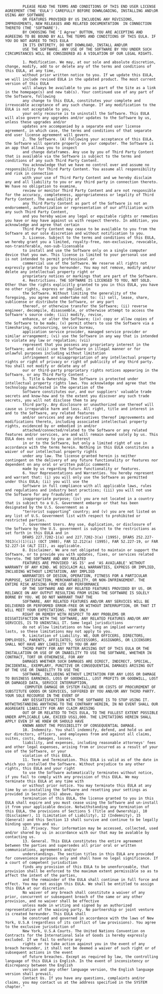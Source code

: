             PLEASE READ THE TERMS AND CONDITIONS OF THIS END USER LICENSE AGREEMENT (THE 'EULA') CAREFULLY BEFORE DOWNLOADING, INSTALLING AND\OR USING ANY SOFTWARE 
            OR FEATURES PROVIDED BY US INCLUDING ANY REVISIONS, IMPROVEMENTS, NEW RELEASES AND RELATED DOCUMENTATION  IN CONNECTION THERETO (THE 'SOFTWARE'). 
            BY CHOOSING THE 'I Agree' BUTTON, YOU ARE ACCEPTING AND AGREEING TO BE BOUND BY ALL THE TERMS AND CONDITIONS OF THIS EULA. IF YOU DO NOT AGREE TO THIS EULA 
            IN ITS ENTIRETY, DO NOT DOWNLOAD, INSTALL AND\OR
            USE THE SOFTWARE. ANY USE OF THE SOFTWARE BY YOU UNDER SUCH CIRCUMSTANCES WILL BE CONSIDERED AS A VIOLATION OF OUR LEGAL RIGHTS.

            1. Modification. We may, at our sole and absolute discretion, change, modify, add to or delete any of the terms and conditions of this EULA, at any time, 
            without prior written notice to you. If we update this EULA, we will include revised EULA in the updated product. The most current version of this EULA 
            will always be available to you as part of the Site as a link in the homepage(s) and new tab(s). Your continued use of any part of the Software, following 
            any change to this EULA, constitutes your complete and irrevocable acceptance of any such change. If any modification to the EULA is not acceptable to you, 
            your only recourse is to uninstall the Software. This EULA will also govern any upgrades and/or updates to the Software by us, unless these upgrades and/or 
            updates are accompanied by a separate end user license agreement, in which case, the terms and conditions of that separate end user license agreement will govern.
            2. The Software. (A) Following your acceptance of this EULA, the Software will operate properly on your computer. The Software is an app that allows you to inspect 
            and change dataframes. Any use by you of Third Party Content that is available via the Software is subject to the terms and conditions of any such Third Party Content. 
            You acknowledge that we have no control over and assume no responsibility for Third Party Content. You assume all responsibility and risk in connection
            with your use of Third Party Content and we hereby disclaim any and all liability to you or any third party in connection thereto. We have no obligation to examine, 
            review or monitor Third Party Content and are not responsible for the accuracy, completeness, appropriateness or legality of Third Party Content. The availability of 
            any Third Party Content as part of the Software is not an endorsement, authorization or representation of our affiliation with any such Third Party Content,
            and you hereby waive any legal or equitable rights or remedies you have or may have against us with respect thereto. In addition, you acknowledge and agree that certain
            Third Party Content may cease to be available to you from the Software at our sole discretion and without notification to you.
            3. License. Subject to the terms and conditions of this EULA, we hereby grant you a limited, royalty-free, non-exclusive, revocable, non-transferable, non-sub-licensable 
            to install and use the Software only on a single computer device that you own. This license is limited to your personal use and is not intended to permit professional or 
            commercial use of the Software. We reserve all rights not expressly granted to you hereunder. You may not remove, modify and/or delete any intellectual property right or 
            proprietary notices or markings that are part of the Software.
            4. Restrictions. THE SOFTWARE IS LICENSED TO YOU, NOT SOLD. Other than the rights explicitly granted to you in this EULA, you have no other rights, express or implied, in 
            the Software. Without limiting the generality of the foregoing, you agree and undertake not to: (i) sell, lease, share, sublicense or distribute the Software, or any part 
            thereof, or otherwise transfer the Software; (ii) reverse engineer, decompile, disassemble, or otherwise attempt to access the Software's source code; (iii) modify, revise, 
            enhance, or alter the Software; (iv) copy or allow copies of the Software to be made; (v) permit others to use the Software via a timesharing, outsourcing, service bureau, 
            application service provider, managed service provider or similar arrangement; (vi) use the Software in any way that is intended to violate any law or regulation; (vii) 
            represent that you possess any proprietary interest in the Software; and (viii) use the Software in illegal manner or for unlawful purposes including without limitation 
            infringement or misappropriation of any intellectual property rights or right of privacy or right of publicity of any third party. You shall not modify or delete any of 
            our or third-party proprietary rights notices appearing in the Software, or any Third Party Content .
            5. Title & Ownership. The Software is protected under intellectual property rights laws. You acknowledge and agree that the technology manifested in the operation of the 
            Software constitutes our, and our suppliers' valuable trade secrets and know-how and to the extent you discover any such trade secrets, you will not disclose them to any 
            third party. Any disclosure or unauthorized use thereof will cause us irreparable harm and loss. All right, title and interest in and to the Software, any related features 
            and/or services and any derivatives thereof improvements and modifications thereto, including associated intellectual property rights, evidenced by or embodied in and/or 
            attached/connected/related to the Software or any related features and/or services, are and will remain owned solely by us. This EULA does not convey to you an interest 
            in or to the Software, but only a limited right of use in accordance with the terms herein. Nothing in this EULA constitutes a waiver of our intellectual property rights 
            under any law. The license granted herein is neither contingent on the delivery of any future functionality or features nor dependent on any oral or written public comments 
            made by us regarding future functionality or features.
            6. Your Representations and Warranties. You hereby represent and warrant that: (i) you will only use the Software as permitted under this EULA; (ii) you will use the 
            Software in full compliance with all applicable laws, rules and regulations and industry best practices; (iii) you will not use the Software for any fraudulent or 
            inappropriate purpose; (iv) you are not located in a country that is subject to a U.S. Government embargo or that has been designated by the U.S. Government as a 
            "terrorist supporting” country; and (v) you are not listed on any list of U.S. Government list with respect to prohibited or restricted parties.
            7. Government Users. Any use, duplication, or disclosure of the Software by the U.S. government is subject to the restrictions as set forth in this EULA and in 
            DFARS 227.7202-1(a) and 227.7202-3(a) (1995), DFARS 252.227-7013(c)(1)(ii) (OCT 1988), FAR 12.212(a) (1995), FAR 52.227-19, or FAR 52.227-14 (ALT III), as applicable.
            8. Disclaimer. We are not obligated to maintain or support the Software, or to provide you with updates, fixes, or services related thereto. THE SOFTWARE AND ANY RELATED 
            FEATURES ARE PROVIDED 'AS IS' and 'AS AVAILABLE' WITHOUT WARRANTY OF ANY KIND. WE DISCLAIM ALL WARRANTIES, EXPRESS OR IMPLIED, INCLUDING WITHOUT LIMITATION, ANY IMPLIED 
            WARRANTIES OF DESIGN, OPERATION, FITNESS FOR A PARTICULAR PURPOSE, SATISFACTION, MERCHANTABILITY, OR NON-INFRINGEMENT. THE ENTIRE RISK ARISING FROM USE OR PERFORMANCE 
            OF THE SOFTWARE AND ANY RELATED FEATURES PROVIDED BY US, OR RELIANCE ON ANY OUTPUT RESULTING FROM USING THE SOFTWARE IS SOLELY BORNE BY YOU. WE DO NOT WARRANT THAT THE 
            SOFTWARE, ANY RELATED FEATURES AND/OR ANY SERVICES WILL BE DELIVERED OR PERFORMED ERROR-FREE OR WITHOUT INTERRUPTION, OR THAT IT WILL MEET YOUR EXPECTATIONS. YOUR ONLY 
            RIGHT OR REMEDY WITH RESPECT TO ANY PROBLEMS OR DISSATISFACTION WITH THE SOFTWARE, ANY RELATED FEATURES AND/OR ANY SERVICES, IS TO UNINSTALL IT. Some legal jurisdictions 
            do not allow limitations on how long an implied warranty lasts, so these limitations may not apply to you.
            9. Limitation of Liability. WE, OUR OFFICERS, DIRECTORS, EMPLOYEES, PARENTS, AFFILIATES, SUCCESSORS, ASSIGNORS, OR LICENSORS SHALL NOT HAVE ANY LIABILITY TO YOU OR ANY
            THIRD PARTY FOR ANY MATTER ARISING OUT OF THIS EULA OR THE INSTALLATION OR USE OF OR INABILITY TO USE THE SOFTWARE, WHETHER IN CONTRACT, TORT OR OTHERWISE, FOR ANY 
            DAMAGES WHETHER SUCH DAMAGES ARE DIRECT, INDIRECT, SPECIAL, INCIDENTAL, EXEMPLARY, PUNITIVE OR CONSEQUENTIAL DAMAGES ARISING OUT OF THE USE OR INABILITY TO USE THE 
            SOFTWARE, INCLUDING WITHOUT LIMITATION FOR ANY LOSS OR DAMAGE TO BUSINESS EARNINGS, LOSS OF GOODWILL, LOST PROFITS OR GOODWILL, LOST OR DAMAGED DATA, SERVICE INTERRUPTION,
             COMPUTER DAMAGE OR SYSTEM FAILURE OR COSTS OF PROCUREMENT OF SUBSTITUTE GOODS OR SERVICES, SUFFERED BY YOU AND/OR ANY THIRD PARTY. YOUR SOLE RECOURSE IN THE EVENT OF 
            ANY DISSATISFACTION WITH THE SOFTWARE IS TO STOP USING IT. NOTWITHSTANDING ANYTHING TO THE CONTRARY HEREIN, IN NO EVENT SHALL OUR AGGREGATE LIABILITY FOR ANY CLAIM ARISING 
            OUT OF OR RELATED TO THIS EULA, TO THE FULLEST EXTENT POSSIBLE UNDER APPLICABLE LAW, EXCEED US$1,000. THE LIMITATIONS HEREIN SHALL APPLY EVEN IF WE KNEW OR SHOULD HAVE 
            KNOWN ABOUT THE POSSIBILITY OF CONSEQUENTIAL DAMAGE.
            10. Indemnity. You shall indemnify, defend, and hold us and our directors, officers, and employees from and against all claims, suites, costs, damages, losses, 
            liability, and expenses, including reasonable attorneys' fees and other legal expenses, arising from or incurred as a result of your use of the Software, or your 
            violation of this EULA.
            11. Term and Termination. This EULA is valid as of the date in which you installed the Software. Without prejudice to any other rights, this EULA and your right 
            to use the Software automatically terminates without notice, if you fail to comply with any provision of this EULA. We may terminate this EULA at any time with 
            or without prior notice. You may terminate this EULA at any time by un-installing the Software and resetting your settings as provided in Section 2(G) above. Upon
            termination of this EULA, the license granted to you in this EULA shall expire and you must cease using the Software and un-install it from your applicable device. Notwithstanding any termination of this EULA, the provisions of Sections 5 (Title and Ownership), 10 (Disclaimer), 11 (Limitation of Liability), 12 (Indemnity), 15 (General) and this Section 13 shall survive and continue to be legally binding upon you and us.
            12. Privacy. Your information may be accessed, collected, used and/or shared by us in accordance with our that may be avalable by contacting us.
            13. General. This EULA constitutes the entire agreement between the parties and supersedes all prior oral or written communications, agreements and/or 
            understandings. The section titles in this EULA are provided for convenience purposes only and shall have no legal significance. If a court of competent jurisdiction 
            finds any provision of this EULA to be unenforceable, that provision shall be enforced to the maximum extent permissible so as to affect the intent of the parties, 
            and the remainder of the EULA shall continue in full force and effect. You may not assign this EULA. We shall be entitled to assign this EULA at our discretion. 
            No waiver of any breach shall constitute a waiver of any prior, concurrent or subsequent breach of the same or any other provision, and no waiver shall be effective 
            unless made in writing and signed by an authorized representative of the waiving party. No partnership or joint venture is created hereunder. This EULA shall 
            be construed and governed in accordance with the laws of New York, U.S.A (regardless of its conflict of law provisions). You agree to the exclusive jurisdiction of 
            New York, U.S.A Courts. The United Nations Convention on Contracts for the International Sale of Goods is hereby expressly excluded. If we fail to enforce any 
            rights or to take action against you in the event of any breach hereunder, it shall not be deemed a waiver of such right or of subsequent actions in the event 
            of future breaches. Except as required by law, the controlling language of this EULA is English. In the event of inconsistency or discrepancy between the English 
            version and any other language version, the English language version shall prevail.
            Contact Us. If you have any questions, complaints and/or claims, you may contact us at the address specified in the SYSTEM chapter."
